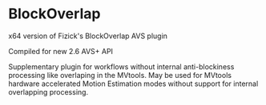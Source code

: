 # BlockOverlap
x64 version of Fizick's BlockOverlap AVS plugin

Compiled for new 2.6 AVS+ API

Supplementary plugin for workflows without internal anti-blockiness processing like overlaping in the MVtools. May be used for MVtools hardware accelerated Motion Estimation modes without support for internal overlapping processing. 
